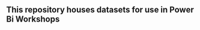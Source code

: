## This repository houses datasets for use in Power Bi Workshops








<!--- Please use reference style images so that it is easier to update pictures later --->

